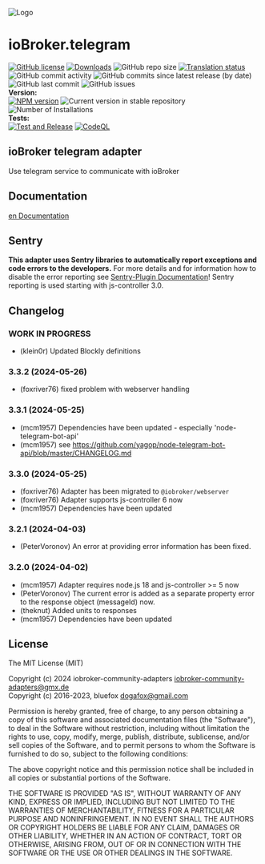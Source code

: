 ![Logo](admin/telegram.png)

# ioBroker.telegram

[![GitHub license](https://img.shields.io/github/license/iobroker-community-adapters/ioBroker.telegram)](https://github.com/iobroker-community-adapters/ioBroker.telegram/blob/master/LICENSE)
[![Downloads](https://img.shields.io/npm/dm/iobroker.telegram.svg)](https://www.npmjs.com/package/iobroker.telegram)
![GitHub repo size](https://img.shields.io/github/repo-size/iobroker-community-adapters/ioBroker.telegram)
[![Translation status](https://weblate.iobroker.net/widgets/adapters/-/telegram/svg-badge.svg)](https://weblate.iobroker.net/engage/adapters/?utm_source=widget)</br>
![GitHub commit activity](https://img.shields.io/github/commit-activity/m/iobroker-community-adapters/ioBroker.telegram)
![GitHub commits since latest release (by date)](https://img.shields.io/github/commits-since/iobroker-community-adapters/ioBroker.telegram/latest)
![GitHub last commit](https://img.shields.io/github/last-commit/iobroker-community-adapters/ioBroker.telegram)
![GitHub issues](https://img.shields.io/github/issues/iobroker-community-adapters/ioBroker.telegram)
</br>
**Version:** </br>
[![NPM version](http://img.shields.io/npm/v/iobroker.telegram.svg)](https://www.npmjs.com/package/iobroker.telegram)
![Current version in stable repository](https://iobroker.live/badges/telegram-stable.svg)
![Number of Installations](https://iobroker.live/badges/telegram-installed.svg)
</br>
**Tests:** </br>
[![Test and Release](https://github.com/iobroker-community-adapters/ioBroker.telegram/actions/workflows/test-and-release.yml/badge.svg)](https://github.com/iobroker-community-adapters/ioBroker.telegram/actions/workflows/test-and-release.yml)
[![CodeQL](https://github.com/iobroker-community-adapters/ioBroker.telegram/actions/workflows/codeql.yml/badge.svg)](https://github.com/iobroker-community-adapters/ioBroker.telegram/actions/workflows/codeql.yml)

## ioBroker telegram adapter

Use telegram service to communicate with ioBroker

## Documentation

[en Documentation](./docs/en/README.md)

<!-- [🇩🇪 Dokumentation](./docs/de/README.md) -->

## Sentry

**This adapter uses Sentry libraries to automatically report exceptions and code errors to the developers.** For more details and for information how to disable the error reporting see [Sentry-Plugin Documentation](https://github.com/ioBroker/plugin-sentry#plugin-sentry)! Sentry reporting is used starting with js-controller 3.0.

## Changelog
<!--
	Placeholder for the next version (at the beginning of the line):
	### **WORK IN PROGRESS**
-->
### **WORK IN PROGRESS**
* (klein0r) Updated Blockly definitions

### 3.3.2 (2024-05-26)
* (foxriver76) fixed problem with webserver handling

### 3.3.1 (2024-05-25)
* (mcm1957) Dependencies have been updated - especially 'node-telegram-bot-api'
* (mcm1957) see https://github.com/yagop/node-telegram-bot-api/blob/master/CHANGELOG.md

### 3.3.0 (2024-05-25)
* (foxriver76) Adapter has been migrated to `@iobroker/webserver`
* (foxriver76) Adapter supports js-controller 6 now
* (mcm1957) Dependencies have been updated

### 3.2.1 (2024-04-03)
* (PeterVoronov) An error at providing error information has been fixed.

### 3.2.0 (2024-04-02)
* (mcm1957) Adapter requires node.js 18 and js-controller >= 5 now
* (PeterVoronov) The current error is added as a separate property error to the response object (messageId) now.
* (theknut) Added units to responses
* (mcm1957) Dependencies have been updated

## License

The MIT License (MIT)

Copyright (c) 2024 iobroker-community-adapters <iobroker-community-adapters@gmx.de>  
Copyright (c) 2016-2023, bluefox <dogafox@gmail.com>

Permission is hereby granted, free of charge, to any person obtaining a copy
of this software and associated documentation files (the "Software"), to deal
in the Software without restriction, including without limitation the rights
to use, copy, modify, merge, publish, distribute, sublicense, and/or sell
copies of the Software, and to permit persons to whom the Software is
furnished to do so, subject to the following conditions:

The above copyright notice and this permission notice shall be included in
all copies or substantial portions of the Software.

THE SOFTWARE IS PROVIDED "AS IS", WITHOUT WARRANTY OF ANY KIND, EXPRESS OR
IMPLIED, INCLUDING BUT NOT LIMITED TO THE WARRANTIES OF MERCHANTABILITY,
FITNESS FOR A PARTICULAR PURPOSE AND NONINFRINGEMENT. IN NO EVENT SHALL THE
AUTHORS OR COPYRIGHT HOLDERS BE LIABLE FOR ANY CLAIM, DAMAGES OR OTHER
LIABILITY, WHETHER IN AN ACTION OF CONTRACT, TORT OR OTHERWISE, ARISING FROM,
OUT OF OR IN CONNECTION WITH THE SOFTWARE OR THE USE OR OTHER DEALINGS IN
THE SOFTWARE.
